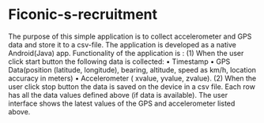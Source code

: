 # Ficonic-s-recruitment
The purpose of this simple application is to collect accelerometer and GPS data and store it to a csv-file. 
The application is developed as a native Android(Java) app.
Functionality of the application is :
 (1) When the user click start button the following data is collected:
• Timestamp
• GPS Data(position (latitude, longitude), bearing, altitude, speed as km/h, location accuracy in meters)
• Accelerometer ( xvalue, yvalue, zvalue).
 (2) When the user click stop button the data is saved on the device in a csv file.
Each row has all the data values defined above (if data is available).
The user interface shows the latest values of the GPS and accelerometer listed above.
